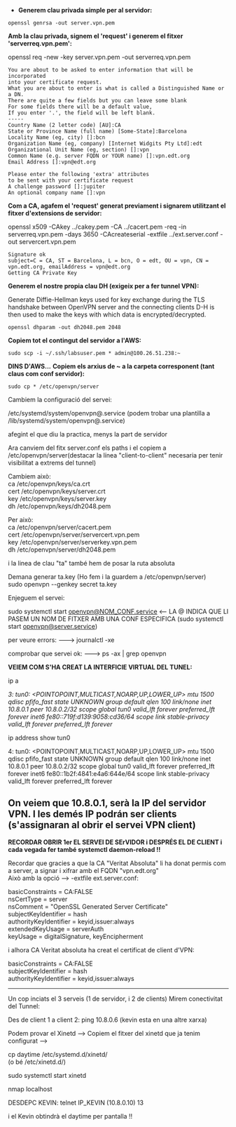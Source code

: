 
* **Generem clau privada simple per al servidor:**
```
openssl genrsa -out server.vpn.pem
```

**Amb la clau privada, signem el 'request' i generem el fitxer 'serverreq.vpn.pem':**

openssl req -new -key server.vpn.pem -out serverreq.vpn.pem

```
You are about to be asked to enter information that will be incorporated
into your certificate request.
What you are about to enter is what is called a Distinguished Name or a DN.
There are quite a few fields but you can leave some blank
For some fields there will be a default value,
If you enter '.', the field will be left blank.
-----
Country Name (2 letter code) [AU]:CA
State or Province Name (full name) [Some-State]:Barcelona
Locality Name (eg, city) []:bcn
Organization Name (eg, company) [Internet Widgits Pty Ltd]:edt
Organizational Unit Name (eg, section) []:vpn
Common Name (e.g. server FQDN or YOUR name) []:vpn.edt.org
Email Address []:vpn@edt.org

Please enter the following 'extra' attributes
to be sent with your certificate request
A challenge password []:jupiter
An optional company name []:vpn
```

**Com a CA, agafem el 'request' generat previament i signarem utilitzant el fitxer d'extensions de servidor:**

openssl x509 -CAkey ../cakey.pem -CA ../cacert.pem -req -in serverreq.vpn.pem -days 3650 -CAcreateserial -extfile ../ext.server.conf -out servercert.vpn.pem

```
Signature ok
subject=C = CA, ST = Barcelona, L = bcn, O = edt, OU = vpn, CN = vpn.edt.org, emailAddress = vpn@edt.org
Getting CA Private Key
```
**Generem el nostre propia clau DH (exigeix per a fer tunnel VPN):**

Generate Diffie-Hellman keys used for key exchange during the TLS handshake between OpenVPN server and the connecting clients
D-H is then used to make the keys with which data is encrypted/decrypted.
```
openssl dhparam -out dh2048.pem 2048
```

**Copiem tot el contingut del servidor a l'AWS:**
```
sudo scp -i ~/.ssh/labsuser.pem * admin@100.26.51.238:~
```

**DINS D'AWS...**
**Copiem els arxius de ~ a la carpeta corresponent (tant claus com conf servidor):**
```
sudo cp * /etc/openvpn/server
```

Cambiem la configuració del servei:    

/etc/systemd/system/openvpn@.service   (podem trobar una plantilla a /lib/systemd/system/openvpn@.service)

afegint el que diu la practica, menys la part de servidor

Ara canviem del fitx server.conf els paths i el copiem a /etc/openvpn/server(destacar la línea "client-to-client" necesaria per tenir visibilitat a extrems del tunnel)

Cambiem això:  
 ca /etc/openvpn/keys/ca.crt  
 cert /etc/openvpn/keys/server.crt  
 key /etc/openvpn/keys/server.key  
 dh /etc/openvpn/keys/dh2048.pem  
  
Per això:  
 ca /etc/openvpn/server/cacert.pem  
 cert /etc/openvpn/server/servercert.vpn.pem  
 key /etc/openvpn/server/serverkey.vpn.pem  
 dh /etc/openvpn/server/dh2048.pem  

i la linea de clau "ta" també hem de posar la ruta absoluta

Demana generar ta.key (Ho fem i la guardem a /etc/openvpn/server)  
sudo openvpn --genkey secret ta.key  

Enjeguem el servei:  

sudo systemctl start openvpn@NOM_CONF.service    <-- LA @ INDICA QUE LI PASEM UN NOM DE FITXER AMB UNA CONF ESPECIFICA
(sudo systemctl start openvpn@server.service)

per veure errors: --->  journalctl -xe  

comprobar que servei ok:  --->  ps -ax | grep openvpn  

**VEIEM COM S'HA CREAT LA INTERFICIE VIRTUAL DEL TUNEL:**  

ip a  

*3: tun0: <POINTOPOINT,MULTICAST,NOARP,UP,LOWER_UP> mtu 1500 qdisc pfifo_fast state UNKNOWN group default qlen 100
    link/none 
    inet 10.8.0.1 peer 10.8.0.2/32 scope global tun0
       valid_lft forever preferred_lft forever
    inet6 fe80::719f:d139:9058:cd36/64 scope link stable-privacy 
       valid_lft forever preferred_lft forever*

ip address show tun0

4: tun0: <POINTOPOINT,MULTICAST,NOARP,UP,LOWER_UP> mtu 1500 qdisc pfifo_fast state UNKNOWN group default qlen 100
    link/none 
    inet 10.8.0.1 peer 10.8.0.2/32 scope global tun0
       valid_lft forever preferred_lft forever
    inet6 fe80::1b2f:4841:e4a6:644e/64 scope link stable-privacy 
       valid_lft forever preferred_lft forever

On veiem que  10.8.0.1, serà la IP del servidor VPN. I les demés IP podrán ser clients (s'assignaran al obrir el servei VPN client)
----------------------------------------------------------------------------------------------------------------------------------  
**RECORDAR OBRIR 1er EL SERVEI DE SErVIDOR i DESPRÉS EL DE CLIENT i cada vegada fer també systemctl daemon-reload !!**

Recordar que gracies a que la CA "Veritat Absoluta" li ha donat permis com a server, a signar i xifrar amb el FQDN "vpn.edt.org"   
Això amb la opció -->   -extfile ext.server.conf: 
  
basicConstraints       = CA:FALSE  
nsCertType             = server  
nsComment              = "OpenSSL Generated Server Certificate"  
subjectKeyIdentifier   = hash  
authorityKeyIdentifier = keyid,issuer:always  
extendedKeyUsage       = serverAuth  
keyUsage               = digitalSignature, keyEncipherment  

i alhora CA Veritat absoluta ha creat el certificat de client d'VPN:  
  
basicConstraints        = CA:FALSE  
subjectKeyIdentifier    = hash  
authorityKeyIdentifier  = keyid,issuer:always  

----------------------------------------------------------------------------------------------------------------------------------  

Un cop inciats el 3 serveis (1 de servidor, i 2 de clients) Mirem conectivitat del Tunnel:

Des de client 1 a client 2: ping 10.8.0.6 (kevin esta en una altre xarxa)

Podem provar el Xinetd --> Copiem el fitxer del xinetd que ja tenim configurat --> 

cp daytime  /etc/systemd.d/xinetd/  
(o bé /etc/xinetd.d/)

sudo systemctl start xinetd

nmap localhost

 DESDEPC KEVIN: telnet IP_KEVIN (10.8.0.10) 13

i el Kevin obtindrà el daytime per pantalla !!
